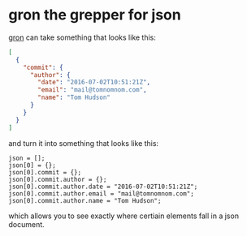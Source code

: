 # gron the grepper for json

[gron](https://github.com/tomnomnom/gron)  can take something that looks like this:

```json
[
  {
    "commit": {
      "author": {
        "date": "2016-07-02T10:51:21Z",
        "email": "mail@tomnomnom.com",
        "name": "Tom Hudson"
      }
    }
  }
]
```

and turn it into something that looks like this:

```
json = [];
json[0] = {};
json[0].commit = {};
json[0].commit.author = {};
json[0].commit.author.date = "2016-07-02T10:51:21Z";
json[0].commit.author.email = "mail@tomnomnom.com";
json[0].commit.author.name = "Tom Hudson";
```

which allows you to see exactly where certiain elements fall in a json document.
